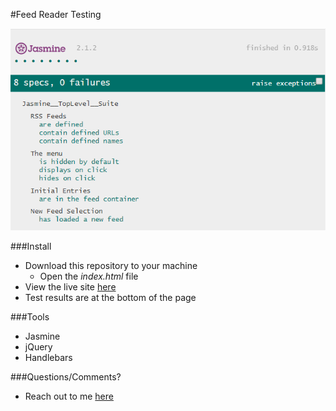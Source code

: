 #Feed Reader Testing

![Passed Jasmine test](docs/passedtest.png)

###Install
 - Download this repository to your machine
	 - Open the *index.html* file
 - View the live site [here](http://www.leogenerali.com/Feed-Reader-Testing)
 - Test results are at the bottom of the page

###Tools
- Jasmine
- jQuery
- Handlebars

###Questions/Comments?
- Reach out to me [here](me@leogenerali.com)